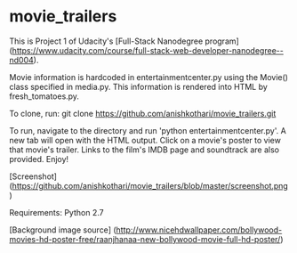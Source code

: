 # movie_trailers

This is Project 1 of Udacity's [Full-Stack Nanodegree program] (https://www.udacity.com/course/full-stack-web-developer-nanodegree--nd004).

Movie information is hardcoded in entertainmentcenter.py using the Movie() class specified in media.py. This information is rendered into HTML by fresh_tomatoes.py.

To clone, run: git clone https://github.com/anishkothari/movie_trailers.git

To run, navigate to the directory and run 'python entertainmentcenter.py'. A new tab will open with the HTML output. Click on a movie's poster to view that movie's trailer. Links to the film's IMDB page and soundtrack are also provided. Enjoy!

[Screenshot] (https://github.com/anishkothari/movie_trailers/blob/master/screenshot.png)

Requirements: Python 2.7

[Background image source] (http://www.nicehdwallpaper.com/bollywood-movies-hd-poster-free/raanjhanaa-new-bollywood-movie-full-hd-poster/)
